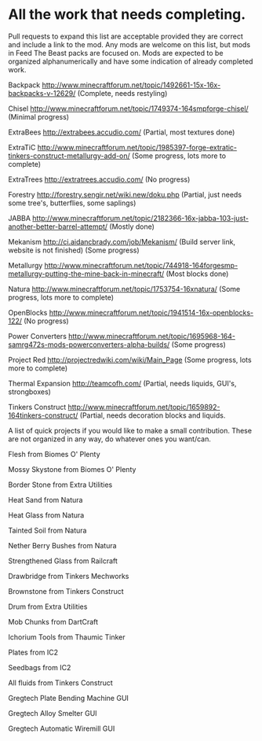 All the work that needs completing. 
===========================
Pull requests to expand this list are acceptable provided they are correct and include a link to the mod.
Any mods are welcome on this list, but mods in Feed The Beast packs are focused on.
Mods are expected to be organized alphanumerically and have some indication of already completed work.

Backpack			http://www.minecraftforum.net/topic/1492661-15x-16x-backpacks-v-12629/ (Complete, needs restyling)

Chisel				http://www.minecraftforum.net/topic/1749374-164smpforge-chisel/ (Minimal progress)

ExtraBees			http://extrabees.accudio.com/ (Partial, most textures done)

ExtraTiC			http://www.minecraftforum.net/topic/1985397-forge-extratic-tinkers-construct-metallurgy-add-on/ (Some progress, lots more to complete)

ExtraTrees			http://extratrees.accudio.com/ (No progress)

Forestry			http://forestry.sengir.net/wiki.new/doku.php (Partial, just needs some tree's, butterflies, some saplings)

JABBA				http://www.minecraftforum.net/topic/2182366-16x-jabba-103-just-another-better-barrel-attempt/ (Mostly done)

Mekanism			http://ci.aidancbrady.com/job/Mekanism/ (Build server link, website is not finished) (Some progress)

Metallurgy			http://www.minecraftforum.net/topic/744918-164forgesmp-metallurgy-putting-the-mine-back-in-minecraft/ (Most blocks done)

Natura				http://www.minecraftforum.net/topic/1753754-16xnatura/ (Some progress, lots more to complete)

OpenBlocks			http://www.minecraftforum.net/topic/1941514-16x-openblocks-122/ (No progress)

Power Converters		http://www.minecraftforum.net/topic/1695968-164-samrg472s-mods-powerconverters-alpha-builds/ (Some progress)

Project Red			http://projectredwiki.com/wiki/Main_Page (Some progress, lots more to complete)

Thermal Expansion		http://teamcofh.com/ (Partial, needs liquids, GUI's, strongboxes)

Tinkers Construct		http://www.minecraftforum.net/topic/1659892-164tinkers-construct/ (Partial, needs decoration blocks and liquids.

A list of quick projects if you would like to make a small contribution. These are not organized in any way, do whatever ones you want/can.

Flesh from Biomes O' Plenty

Mossy Skystone from Biomes O' Plenty

Border Stone from Extra Utilities

Heat Sand from Natura

Heat Glass from Natura

Tainted Soil from Natura

Nether Berry Bushes from Natura

Strengthened Glass from Railcraft

Drawbridge from Tinkers Mechworks

Brownstone from Tinkers Construct

Drum from Extra Utilities

Mob Chunks from DartCraft

Ichorium Tools from Thaumic Tinker

Plates from IC2

Seedbags from IC2

All fluids from Tinkers Construct

Gregtech Plate Bending Machine GUI

Gregtech Alloy Smelter GUI

Gregtech Automatic Wiremill GUI